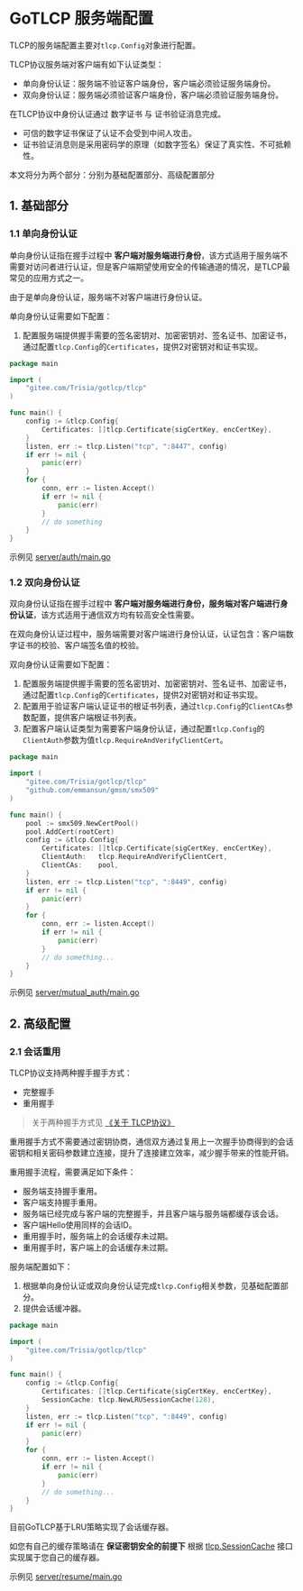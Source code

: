 # GoTLCP 服务端配置

TLCP的服务端配置主要对`tlcp.Config`对象进行配置。

TLCP协议服务端对客户端有如下认证类型：

- 单向身份认证：服务端不验证客户端身份，客户端必须验证服务端身份。
- 双向身份认证：服务端必须验证客户端身份，客户端必须验证服务端身份。

在TLCP协议中身份认证通过 数字证书 与 证书验证消息完成。

- 可信的数字证书保证了认证不会受到中间人攻击。
- 证书验证消息则是采用密码学的原理（如数字签名）保证了真实性、不可抵赖性。

本文将分为两个部分：分别为基础配置部分、高级配置部分

## 1. 基础部分

### 1.1 单向身份认证


单向身份认证指在握手过程中 **客户端对服务端进行身份**，该方式适用于服务端不需要对访问者进行认证，但是客户端期望使用安全的传输通道的情况，是TLCP最常见的应用方式之一。

由于是单向身份认证，服务端不对客户端进行身份认证。

单向身份认证需要如下配置：

1. 配置服务端提供握手需要的签名密钥对、加密密钥对、签名证书、加密证书，通过配置`tlcp.Config`的`Certificates`，提供2对密钥对和证书实现。

```go
package main

import (
	"gitee.com/Trisia/gotlcp/tlcp"
)

func main() {
	config := &tlcp.Config{
		Certificates: []tlcp.Certificate{sigCertKey, encCertKey},
	}
	listen, err := tlcp.Listen("tcp", ":8447", config)
	if err != nil {
		panic(err)
	}
	for {
		conn, err := listen.Accept()
		if err != nil {
			panic(err)
		}
		// do something
	}
}
```

示例见 [server/auth/main.go](../example/server/auth/main.go)

### 1.2 双向身份认证

双向身份认证指在握手过程中 **客户端对服务端进行身份，服务端对客户端进行身份认证**，该方式适用于通信双方均有较高安全性需要。

在双向身份认证过程中，服务端需要对客户端进行身份认证，认证包含：客户端数字证书的校验、客户端签名值的校验。

双向身份认证需要如下配置：

1. 配置服务端提供握手需要的签名密钥对、加密密钥对、签名证书、加密证书，通过配置`tlcp.Config`的`Certificates`，提供2对密钥对和证书实现。
2. 配置用于验证客户端认证证书的根证书列表，通过`tlcp.Config`的`ClientCAs`参数配置，提供客户端根证书列表。
3. 配置客户端认证类型为需要客户端身份认证，通过配置`tlcp.Config`的`ClientAuth`参数为值`tlcp.RequireAndVerifyClientCert`。

```go
package main

import (
	"gitee.com/Trisia/gotlcp/tlcp"
	"github.com/emmansun/gmsm/smx509"
)

func main() {
	pool := smx509.NewCertPool()
	pool.AddCert(rootCert)
	config := &tlcp.Config{
		Certificates: []tlcp.Certificate{sigCertKey, encCertKey},
		ClientAuth:   tlcp.RequireAndVerifyClientCert,
		ClientCAs:    pool,
	}
	listen, err := tlcp.Listen("tcp", ":8449", config)
	if err != nil {
		panic(err)
	}
	for {
		conn, err := listen.Accept()
		if err != nil {
			panic(err)
		}
		// do something...
	}
}
```

示例见 [server/mutual_auth/main.go](../example/server/mutual_auth/main.go)


## 2. 高级配置

### 2.1 会话重用

TLCP协议支持两种握手握手方式：

- 完整握手
- 重用握手

> 关于两种握手方式见 [《关于 TLCP协议》](./AboutTLCP.md)

重用握手方式不需要通过密钥协商，通信双方通过复用上一次握手协商得到的会话密钥和相关密码参数建立连接，提升了连接建立效率，减少握手带来的性能开销。

重用握手流程，需要满足如下条件：

- 服务端支持握手重用。
- 客户端支持握手重用。
- 服务端已经完成与客户端的完整握手，并且客户端与服务端都缓存该会话。
- 客户端Hello使用同样的会话ID。
- 重用握手时，服务端上的会话缓存未过期。
- 重用握手时，客户端上的会话缓存未过期。

服务端配置如下：

1. 根据单向身份认证或双向身份认证完成`tlcp.Config`相关参数，见基础配置部分。
2. 提供会话缓冲器。

```go
package main

import (
	"gitee.com/Trisia/gotlcp/tlcp"
)

func main() {
	config := &tlcp.Config{
		Certificates: []tlcp.Certificate{sigCertKey, encCertKey},
		SessionCache: tlcp.NewLRUSessionCache(128),
	}
	listen, err := tlcp.Listen("tcp", ":8449", config)
	if err != nil {
		panic(err)
	}
	for {
		conn, err := listen.Accept()
		if err != nil {
			panic(err)
		}
		// do something...
	}
}
```

目前GoTLCP基于LRU策略实现了会话缓存器。

如您有自己的缓存策略请在 **保证密钥安全的前提下** 根据 [tlcp.SessionCache](../tlcp/session.go) 接口实现属于您自己的缓存器。

示例见 [server/resume/main.go](../example/server/resume/main.go)
